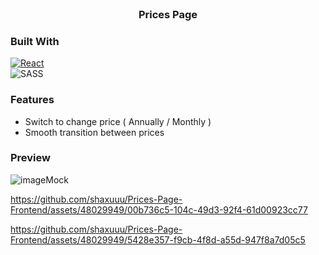 


<!-- PROJECT LOGO -->
<br />
<div align="center">
  <h3 align="center">Prices Page</h3>
</div>


### Built With
[![React][React.js]][React-url]<br/>
![SASS](https://img.shields.io/badge/SASS-hotpink.svg?style=for-the-badge&logo=SASS&logoColor=white)

### Features
  * Switch to change price ( Annually / Monthly )
  * Smooth transition between prices

### Preview
![imageMock](https://github.com/shaxuuu/Prices-Page-Frontend/assets/48029949/1e10f38b-7b0d-4051-a122-cfae49bcc0c0)


https://github.com/shaxuuu/Prices-Page-Frontend/assets/48029949/00b736c5-104c-49d3-92f4-61d00923cc77


https://github.com/shaxuuu/Prices-Page-Frontend/assets/48029949/5428e357-f9cb-4f8d-a55d-947f8a7d05c5




[React.js]: https://img.shields.io/badge/React-20232A?style=for-the-badge&logo=react&logoColor=61DAFB
[React-url]: https://reactjs.org/
